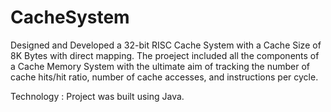 # CacheSystem

Designed and Developed a 32-bit RISC Cache System with a Cache Size of 8K Bytes with direct mapping. The proeject included all the components of a Cache Memory System
with the ultimate aim of tracking the number of cache hits/hit ratio, number of cache accesses, and instructions per cycle.

Technology : Project was built using Java.
